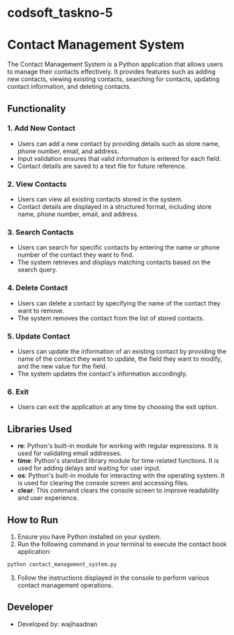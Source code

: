 # codsoft_taskno-5
# Contact Management System

The Contact Management System is a Python application that allows users to manage their contacts effectively. It provides features such as adding new contacts, viewing existing contacts, searching for contacts, updating contact information, and deleting contacts.

## Functionality

### 1. Add New Contact
- Users can add a new contact by providing details such as store name, phone number, email, and address.
- Input validation ensures that valid information is entered for each field.
- Contact details are saved to a text file for future reference.

### 2. View Contacts
- Users can view all existing contacts stored in the system.
- Contact details are displayed in a structured format, including store name, phone number, email, and address.

### 3. Search Contacts
- Users can search for specific contacts by entering the name or phone number of the contact they want to find.
- The system retrieves and displays matching contacts based on the search query.

### 4. Delete Contact
- Users can delete a contact by specifying the name of the contact they want to remove.
- The system removes the contact from the list of stored contacts.

### 5. Update Contact
- Users can update the information of an existing contact by providing the name of the contact they want to update, the field they want to modify, and the new value for the field.
- The system updates the contact's information accordingly.

### 6. Exit
- Users can exit the application at any time by choosing the exit option.

## Libraries Used

- **re**: Python's built-in module for working with regular expressions. It is used for validating email addresses.
- **time**: Python's standard library module for time-related functions. It is used for adding delays and waiting for user input.
- **os**: Python's built-in module for interacting with the operating system. It is used for clearing the console screen and accessing files.
- **clear**: This command clears the console screen to improve readability and user experience.

## How to Run

1. Ensure you have Python installed on your system.
2. Run the following command in your terminal to execute the contact book application:

```bash
python contact_management_system.py
```

3. Follow the instructions displayed in the console to perform various contact management operations.

## Developer

- Developed by: wajihaadnan
